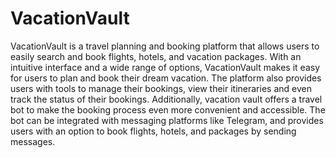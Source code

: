 # VacationVault
VacationVault is a travel planning and booking platform that allows users to easily search and book flights, hotels, and vacation packages. With an intuitive interface and a wide range of options, VacationVault makes it easy for users to plan and book their dream vacation. The platform also provides users with tools to manage their bookings, view their itineraries and even track the status of their bookings. Additionally, vacation vault offers a travel bot to make the booking process even more convenient and accessible. The bot can be integrated with messaging platforms like Telegram, and provides users with an option to book flights, hotels, and packages by sending messages.




